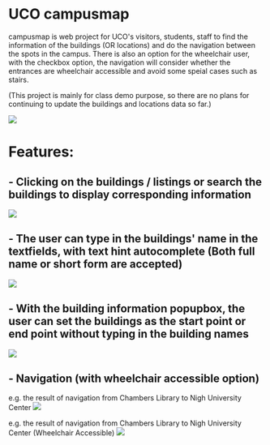 # UCO campusmap
campusmap is web project for UCO's visitors, students, staff to find the information of the buildings (OR locations) 
and do the navigation between the spots in the campus.
There is also an option for the wheelchair user, with the checkbox option, the navigation will consider whether the entrances are wheelchair accessible and avoid some speial cases such as stairs.

(This project is mainly for class demo purpose, 
so there are no plans for continuing to update the buildings and locations data so far.)

![](https://i.imgur.com/YuvNtfM.jpg)

# Features:
## - Clicking on the buildings / listings or search the buildings to display corresponding information
![](https://i.imgur.com/c5FN8it.jpg)


## - The user can type in the buildings' name in the textfields, with text hint autocomplete (Both full name or short form are accepted)
![](https://i.imgur.com/6tixxAr.jpg)


## - With the building information popupbox, the user can set the buildings as the start point or end point without typing in the building names
![](https://i.imgur.com/YyYBsvf.jpg)


## - Navigation (with wheelchair accessible option)
e.g. the result of navigation from Chambers Library to Nigh University Center
![](https://i.imgur.com/IbkRi37.jpg)


e.g. the result of navigation from Chambers Library to Nigh University Center (Wheelchair Accessible)
![](https://i.imgur.com/8i1Rqxx.jpg)
